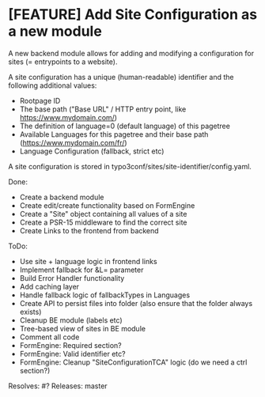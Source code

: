 # [FEATURE] Add Site Configuration as a new module

A new backend module allows for adding and modifying a configuration for sites
(= entrypoints to a website).

A site configuration has a unique (human-readable) identifier and the following
additional values:

- Rootpage ID
- The base path ("Base URL" / HTTP entry point, like https://www.mydomain.com/)
- The definition of language=0 (default language) of this pagetree
- Available Languages for this pagetree and their base path (https://www.mydomain.com/fr/)
- Language Configuration (fallback, strict etc)

A site configuration is stored in typo3conf/sites/site-identifier/config.yaml.

Done:
- Create a backend module
- Create edit/create functionality based on FormEngine
- Create a "Site" object containing all values of a site
- Create a PSR-15 middleware to find the correct site
- Create Links to the frontend from backend

ToDo:
- Use site + language logic in frontend links
- Implement fallback for &L= parameter
- Build Error Handler functionality
- Add caching layer
- Handle fallback logic of fallbackTypes in Languages
- Create API to persist files into folder (also ensure that the folder always exists)
- Cleanup BE module (labels etc)
- Tree-based view of sites in BE module
- Comment all code
- FormEngine: Required section?
- FormEngine: Valid identifier etc?
- FormEngine: Cleanup "SiteConfigurationTCA" logic (do we need a ctrl section?)

Resolves: #?
Releases: master